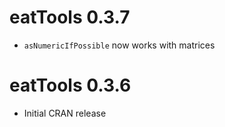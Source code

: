 # eatTools 0.3.7

* `asNumericIfPossible` now works with matrices

# eatTools 0.3.6

* Initial CRAN release
